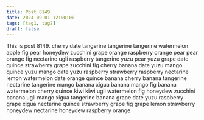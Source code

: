 ```yaml
---
title: Post 8149
date: 2024-09-01 12:00:00
tags: [tag1, tag2]
draft: false
---
```

This is post 8149.
cherry
date
tangerine
tangerine
tangerine
watermelon
apple
fig
pear
honeydew
zucchini
grape
orange
raspberry
orange
pear
pear
orange
fig
nectarine
ugli
raspberry
tangerine
yuzu
pear
yuzu
grape
date
quince
strawberry
grape
zucchini
fig
cherry
banana
date
yuzu
mango
quince
yuzu
mango
date
yuzu
raspberry
strawberry
raspberry
nectarine
lemon
watermelon
date
orange
quince
banana
cherry
banana
tangerine
nectarine
tangerine
mango
banana
xigua
banana
mango
fig
banana
watermelon
cherry
quince
kiwi
kiwi
ugli
watermelon
fig
honeydew
zucchini
banana
ugli
mango
xigua
tangerine
banana
grape
date
yuzu
raspberry
grape
xigua
nectarine
quince
strawberry
grape
fig
grape
lemon
strawberry
honeydew
nectarine
honeydew
raspberry
orange
